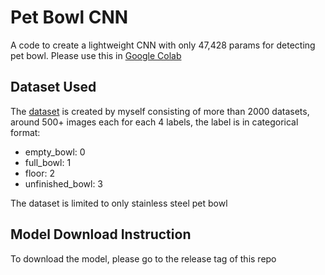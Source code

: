 # Pet Bowl CNN
A code to create a lightweight CNN with only 47,428 params for detecting pet bowl. Please use this in [Google Colab](https://colab.research.google.com/)

## Dataset Used
The [dataset](https://drive.google.com/drive/folders/1B89sa6ZZdRm6E4vASweHoWoJ69UlA9Qt?usp=sharing) is created by myself consisting of more than 2000 datasets, around 500+ images each for each 4 labels, the label is in categorical format:
- empty_bowl: 0
- full_bowl: 1
- floor: 2
- unfinished_bowl: 3

The dataset is limited to only stainless steel pet bowl

## Model Download Instruction
To download the model, please go to the release tag of this repo